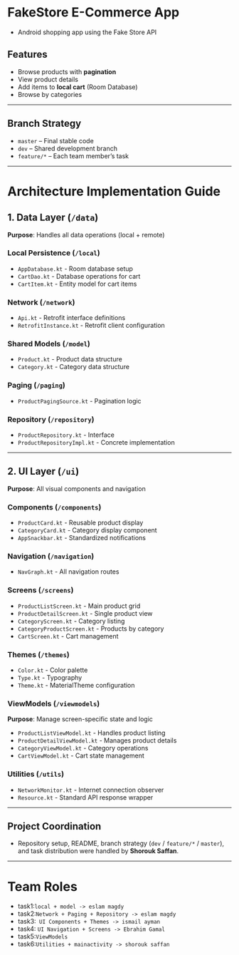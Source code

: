 #  FakeStore E-Commerce App
* Android shopping app using the Fake Store API

## Features
- Browse products with **pagination**
- View product details
- Add items to **local cart** (Room Database)
- Browse by categories

---
## Branch Strategy

- `master` – Final stable code
- `dev` – Shared development branch
- `feature/*` – Each team member’s task
  
---
# Architecture Implementation Guide

## 1. Data Layer (`/data`)
**Purpose**: Handles all data operations (local + remote)

### Local Persistence (`/local`)
- `AppDatabase.kt` - Room database setup
- `CartDao.kt` - Database operations for cart
- `CartItem.kt` - Entity model for cart items

### Network (`/network`)
- `Api.kt` - Retrofit interface definitions
- `RetrofitInstance.kt` - Retrofit client configuration

### Shared Models (`/model`)
- `Product.kt` - Product data structure
- `Category.kt` - Category data structure

### Paging (`/paging`)
- `ProductPagingSource.kt` - Pagination logic

### Repository (`/repository`)
- `ProductRepository.kt` - Interface
- `ProductRepositoryImpl.kt` - Concrete implementation

---

## 2. UI Layer (`/ui`)
**Purpose**: All visual components and navigation

### Components (`/components`)
- `ProductCard.kt` - Reusable product display
- `CategoryCard.kt` - Category display component
- `AppSnackbar.kt` - Standardized notifications

### Navigation (`/navigation`)
- `NavGraph.kt` - All navigation routes

### Screens (`/screens`)
- `ProductListScreen.kt` - Main product grid
- `ProductDetailScreen.kt` - Single product view
- `CategoryScreen.kt` - Category listing
- `CategoryProductScreen.kt` - Products by category
- `CartScreen.kt` - Cart management

### Themes (`/themes`)
- `Color.kt` - Color palette
- `Type.kt` - Typography
- `Theme.kt` - MaterialTheme configuration


### ViewModels (`/viewmodels`)
**Purpose**: Manage screen-specific state and logic
- `ProductListViewModel.kt` - Handles product listing
- `ProductDetailViewModel.kt` - Manages product details
- `CategoryViewModel.kt` - Category operations
- `CartViewModel.kt` - Cart state management

### Utilities (`/utils`)
- `NetworkMonitor.kt` - Internet connection observer
- `Resource.kt` - Standard API response wrapper

---
## Project Coordination

- Repository setup, README, branch strategy (`dev` / `feature/*` / `master`), and task distribution were handled by **Shorouk Saffan**.

---

# Team Roles

- task1:`local + model -> eslam magdy`          
- task2:`Network + Paging + Repository -> eslam magdy`            
- task3:` UI Components + Themes -> ismail ayman`   
- task4: `UI Navigation + Screens -> Ebrahim Gamal`                    
- task5:`ViewModels`   
- task6:`Utilities + mainactivity -> shorouk saffan`   
